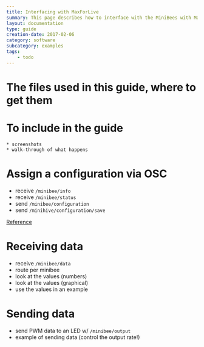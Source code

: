 ```yaml
---
title: Interfacing with MaxForLive
summary: This page describes how to interface with the MiniBees with Max For Live
layout: documentation
type: guide
creation-date: 2017-02-06
category: software
subcategory: examples
tags:
    - todo
---
```


# The files used in this guide, where to get them

# To include in the guide
    * screenshots
    * walk-through of what happens


# Assign a configuration via OSC

* receive `/minibee/info`
* receive `/minibee/status`
* send `/minibee/configuration`
* send `/minihive/configuration/save`

[Reference](assigning-a-minibee-configuration-via-osc)

# Receiving data

* receive `/minibee/data`
* route per minibee
* look at the values (numbers)
* look at the values (graphical)
* use the values in an example

# Sending data

* send PWM data to an LED w/ `/minibee/output`
* example of sending data (control the output rate!)

